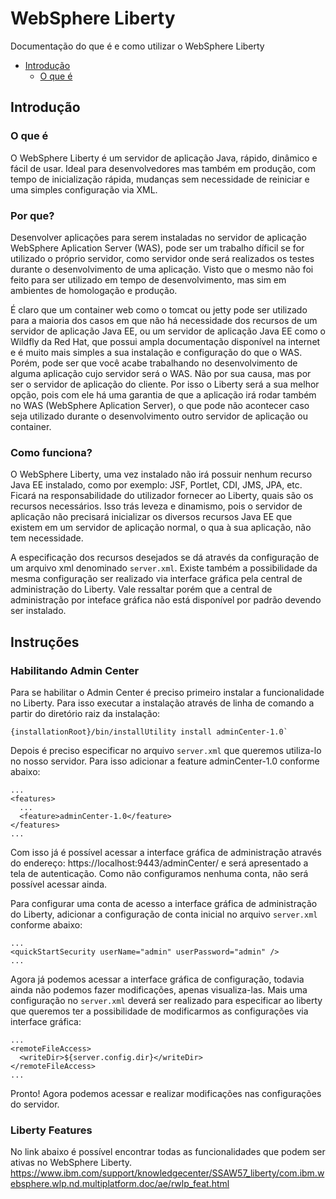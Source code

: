 # WebSphere Liberty
Documentação do que é e como utilizar o WebSphere Liberty

- [Introdução](#Introdução)
  - [O que é](#O_que_é)

## Introdução

### O que é

O WebSphere Liberty é um servidor de aplicação Java, rápido, dinâmico e fácil de usar. Ideal para desenvolvedores mas também em produção, com tempo de inicialização rápida, mudanças sem necessidade de reiniciar e uma simples configuração via XML.

### Por que?

Desenvolver aplicações para serem instaladas no servidor de aplicação WebSphere Aplication Server (WAS), pode ser um trabalho díficil se for utilizado o próprio servidor, como servidor onde será realizados os testes durante o desenvolvimento de uma aplicação. Visto que o mesmo não foi feito para ser utilizado em tempo de desenvolvimento, mas sim em ambientes de homologação e produção. 

É claro que um container web como o tomcat ou jetty pode ser utilizado para a maioria dos casos em que não há necessidade dos recursos de um servidor de aplicação Java EE, ou um servidor de aplicação Java EE como o Wildfly da Red Hat, que possui ampla documentação disponível na internet e é muito mais simples a sua instalação e configuração do que o WAS. Porém, pode ser que você acabe trabalhando no desenvolvimento de alguma aplicação cujo servidor será o WAS. Não por sua causa, mas por ser o servidor de aplicação do cliente. Por isso o Liberty será a sua melhor opção, pois com ele há uma garantia de que a aplicação irá rodar também no WAS (WebSphere Aplication Server), o que pode não acontecer caso seja utilizado durante o desenvolvimento outro servidor de aplicação ou container.

### Como funciona?

O WebSphere Liberty, uma vez instalado não irá possuir nenhum recurso Java EE instalado, como por exemplo: JSF, Portlet, CDI, JMS, JPA, etc. Ficará na responsabilidade do utilizador fornecer ao Liberty, quais são os recursos necessários. Isso trás leveza e dinamismo, pois o servidor de aplicação não precisará inicializar os diversos recursos Java EE que existem em um servidor de aplicação normal, o qua à sua aplicação, não tem necessidade. 

A especificação dos recursos desejados se dá através da configuração de um arquivo xml denominado `server.xml`. Existe também a possibilidade da mesma configuração ser realizado via interface gráfica pela central de administração do Liberty. Vale ressaltar porém que a central de administração por inteface gráfica não está disponível por padrão devendo ser instalado.

## Instruções

### Habilitando Admin Center

Para se habilitar o Admin Center é preciso primeiro instalar a funcionalidade no Liberty. Para isso executar a instalação através de linha de comando a partir do diretório raiz da instalação:

```
{installationRoot}/bin/installUtility install adminCenter-1.0` 
```

Depois é preciso especificar no arquivo `server.xml` que queremos utiliza-lo no nosso servidor. Para isso adicionar a feature adminCenter-1.0 conforme abaixo:

```
...
<features>
  ...
  <feature>adminCenter-1.0</feature>
</features>
...
```

Com isso já é possível acessar a interface gráfica de administração através do endereço: https://localhost:9443/adminCenter/ e será apresentado a tela de autenticação. Como não configuramos nenhuma conta, não será possível acessar ainda.

Para configurar uma conta de acesso a interface gráfica de administração do Liberty, adicionar a configuração de conta inicial no arquivo `server.xml` conforme abaixo:

```
...
<quickStartSecurity userName="admin" userPassword="admin" />
...
```
Agora já podemos acessar a interface gráfica de configuração, todavia ainda não podemos fazer modificações, apenas visualiza-las. Mais uma configuração no `server.xml` deverá ser realizado para especificar ao liberty que queremos ter a possibilidade de modificarmos as configurações via interface gráfica:

```
...
<remoteFileAccess>
  <writeDir>${server.config.dir}</writeDir>
</remoteFileAccess>
...
```

Pronto! Agora podemos acessar e realizar modificações nas configurações do servidor.

### Liberty Features

No link abaixo é possível encontrar todas as funcionalidades que podem ser ativas no WebSphere Liberty.
https://www.ibm.com/support/knowledgecenter/SSAW57_liberty/com.ibm.websphere.wlp.nd.multiplatform.doc/ae/rwlp_feat.html

